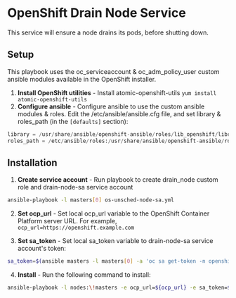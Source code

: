 # OpenShift Drain Node Service
This service will ensure a node drains its pods, before shutting down.

## Setup
This playbook uses the oc_serviceaccount & oc_adm_policy_user custom ansible modules available in the OpenShift installer.
1. **Install OpenShift utilities** - Install atomic-openshift-utils
`yum install atomic-openshift-utils`
2. **Configure ansible** - Configure ansible to use the custom ansible modules & roles. Edit the /etc/ansible/ansible.cfg file, and set library & roles_path (in the `[defaults]` section):
```python
library = /usr/share/ansible/openshift-ansible/roles/lib_openshift/library
roles_path = /etc/ansible/roles:/usr/share/ansible/openshift-ansible/roles
```


## Installation
1. **Create service account** - Run playbook to create drain_node custom role and drain-node-sa service account
```bash
ansible-playbook -l masters[0] os-unsched-node-sa.yml
```

2. **Set ocp_url** - Set local ocp_url variable to the OpenShift Container Platform server URL. For example,  
`ocp_url=https://openshift.example.com`

3. **Set sa_token** - Set local sa_token variable to drain-node-sa service account's token:
```bash
sa_token=$(ansible masters -l masters[0] -a 'oc sa get-token -n openshift drain-node-sa'| egrep -v '\| SUCCESS \|')
```
4. **Install** - Run the following command to install:
```bash
ansible-playbook -l nodes:\!masters -e ocp_url=${ocp_url} -e sa_token=${sa_token} os-unsched-node.yml
```



